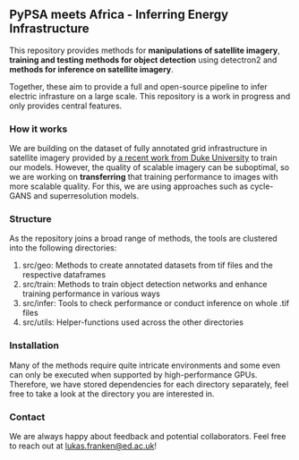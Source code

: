 ## PyPSA meets Africa - Inferring Energy Infrastructure

This repository provides methods for __manipulations of satellite imagery__, __training and testing methods for object detection__ using detectron2 and __methods for inference on satellite imagery__.

Together, these aim to provide a full and open-source pipeline to infer electric infrasture on a large scale. This repository is a work in progress and only provides central features.

### How it works

 We are building on the dataset of fully annotated grid infrastructure in satellite imagery provided by [a recent work from Duke University](https://arxiv.org/abs/2101.06390) to train our models. However, the quality of scalable imagery can be suboptimal, so we are working on __transferring__ that training performance to images with more scalable quality. For this, we are using approaches such as cycle-GANS and superresolution models.

### Structure

As the repository joins a broad range of methods, the tools are clustered into the following directories:

1. src/geo: Methods to create annotated datasets from tif files and the respective dataframes 
2. src/train: Methods to train object detection networks and enhance training performance in various ways
3. src/infer: Tools to check performance or conduct inference on whole .tif files
4. src/utils: Helper-functions used across the other directories

### Installation

Many of the methods require quite intricate environments and some even can only be executed when supported by high-performance GPUs. Therefore, we have stored dependencies for each directory separately, feel free to take a look at the directory you are interested in.

### Contact

We are always happy about feedback and potential collaborators. Feel free to reach out at <lukas.franken@ed.ac.uk>!
